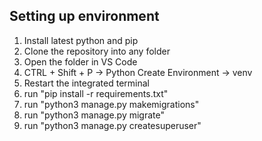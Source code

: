 ## Setting up environment
1. Install latest python and pip
2. Clone the repository into any folder
3. Open the folder in VS Code
4. CTRL + Shift + P -> Python Create Environment -> venv
5. Restart the integrated terminal
6. run "pip install -r requirements.txt"
7. run "python3 manage.py makemigrations"
8. run "python3 manage.py migrate"
9. run "python3 manage.py createsuperuser"
